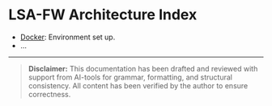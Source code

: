 # LSA-FW Architecture Index

- [Docker](docker.md): Environment set up.
- ...

---

> **Disclaimer:** This documentation has been drafted and reviewed with support from AI-tools for grammar, formatting, and structural consistency.
> All content has been verified by the author to ensure correctness.

